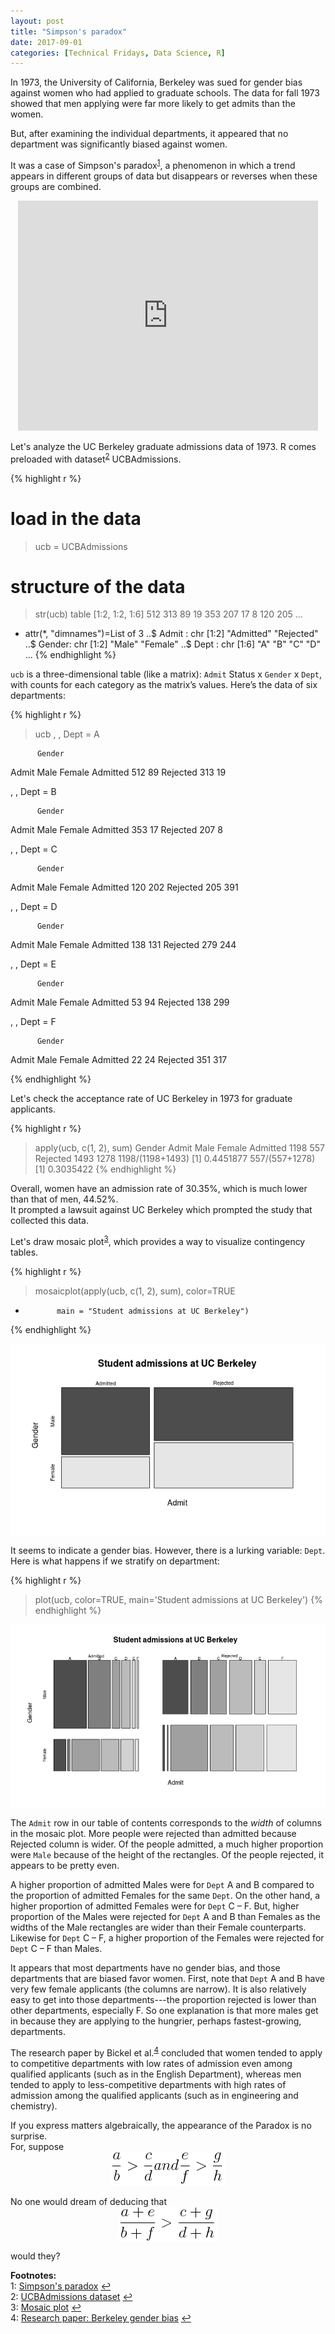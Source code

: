 ```yaml
---
layout: post
title: "Simpson's paradox"
date: 2017-09-01
categories: [Technical Fridays, Data Science, R]
---
```


In 1973, the University of California, Berkeley was sued for gender bias against women who had applied to graduate schools. The data for fall 1973 showed that men applying were far more likely to get admits than the women.

But, after examining the individual departments, it appeared that no department was significantly biased against women.

It was a case of Simpson's paradox<sup id="a1">[1](#myfootnote1)</sup>, a phenomenon in which a trend appears in different groups of data but disappears or reverses when these groups are combined.

<div style="text-align: center">
<iframe src="https://giphy.com/embed/xT5LMv7ScakR9zwvSw" width="480" height="368" frameBorder="0" class="giphy-embed" allowFullScreen></iframe>
</div>

Let's analyze the UC Berkeley graduate admissions data of 1973.
R comes preloaded with dataset<sup id="a2">[2](#myfootnote2)</sup> UCBAdmissions.

{% highlight r %}
# load in the data
> ucb = UCBAdmissions
# structure of the data
> str(ucb)
 table [1:2, 1:2, 1:6] 512 313 89 19 353 207 17 8 120 205 ...
 - attr(*, "dimnames")=List of 3
  ..$ Admit : chr [1:2] "Admitted" "Rejected"
  ..$ Gender: chr [1:2] "Male" "Female"
  ..$ Dept  : chr [1:6] "A" "B" "C" "D" ...
{% endhighlight %}

`ucb` is a three-dimensional table (like a matrix): `Admit` Status x `Gender` x `Dept`, with counts for each category as the matrix’s values. Here’s the data of six departments:

{% highlight r %}
> ucb
, , Dept = A

          Gender
Admit      Male Female
  Admitted  512     89
  Rejected  313     19

, , Dept = B

          Gender
Admit      Male Female
  Admitted  353     17
  Rejected  207      8

, , Dept = C

          Gender
Admit      Male Female
  Admitted  120    202
  Rejected  205    391

, , Dept = D

          Gender
Admit      Male Female
  Admitted  138    131
  Rejected  279    244

, , Dept = E

          Gender
Admit      Male Female
  Admitted   53     94
  Rejected  138    299

, , Dept = F

          Gender
Admit      Male Female
  Admitted   22     24
  Rejected  351    317

{% endhighlight %}

Let's check the acceptance rate of UC Berkeley in 1973 for graduate applicants.

{% highlight r %}
> apply(ucb, c(1, 2), sum)
          Gender
Admit      Male Female
  Admitted 1198    557
  Rejected 1493   1278
> 1198/(1198+1493)
[1] 0.4451877
> 557/(557+1278)
[1] 0.3035422
{% endhighlight %}

Overall, women have an admission rate of 30.35%, which is much lower than that of men, 44.52%.  
It prompted a lawsuit against UC Berkeley which prompted the study that collected this data.

Let's draw mosaic plot<sup id="a3">[3](#myfootnote3)</sup>, which provides a way to visualize contingency tables.

{% highlight r %}
> mosaicplot(apply(ucb, c(1, 2), sum), color=TRUE
+            main = "Student admissions at UC Berkeley")
{% endhighlight %}

<img src="/img/Rplot_ucb_mosaic_overall.png" style="display: block; margin: auto; width: auto; max-width: 100%;">  

It seems to indicate a gender bias.
However, there is a lurking variable: `Dept`. Here is what happens if we stratify on department: 

{% highlight r %}
> plot(ucb, color=TRUE, main='Student admissions at UC Berkeley')
{% endhighlight %}

<img src="/img/Rplot_ucb_mosaic_analysis.png" style="display: block; margin: auto; width: auto; max-width: 100%;">  

The `Admit` row in our table of contents corresponds to the *width* of columns in the mosaic plot. More people were rejected than admitted because Rejected column is wider. Of the people admitted, a much higher proportion were `Male` because of the height of the rectangles. Of the people rejected, it appears to be pretty even.

A higher proportion of admitted Males were for `Dept` A and B compared to the proportion of admitted Females for the same `Dept`. On the other hand, a higher proportion of admitted Females were for `Dept` C – F. But, higher proportion of the Males were rejected for `Dept` A and B than Females as the widths of the Male rectangles are wider than their Female counterparts. Likewise for `Dept` C – F, a higher proportion of the Females were rejected for `Dept` C – F than Males.

It appears that most departments have no gender bias, and those departments that are biased favor women. First, note that `Dept` A and B have very few female applicants (the columns are narrow). It is also relatively easy to get into those departments---the proportion rejected is lower than other departments, especially F. So one explanation is that more males get in because they are applying to the hungrier, perhaps fastest-growing, departments.

The research paper by Bickel et al.<sup id="a4">[4](#myfootnote4)</sup> concluded that women tended to apply to competitive departments with low rates of admission even among qualified applicants (such as in the English Department), whereas men tended to apply to less-competitive departments with high rates of admission among the qualified applicants (such as in engineering and chemistry).

If you express matters algebraically, the appearance of the Paradox is no surprise.  
For, suppose
<img src="/img/eqn6592.png" style="display: block; margin: auto; width: auto; max-width: 100%;">  
No one would dream of deducing that  
<img src="/img/eqn6594.png" style="display: block; margin: auto; width: auto; max-width: 100%;">  

would they?

**Footnotes:**  
<a name="myfootnote1"></a>1: [Simpson's paradox](https://en.wikipedia.org/wiki/Simpson's_paradox) [↩](#a1)  
<a name="myfootnote2"></a>2: [UCBAdmissions dataset](https://stat.ethz.ch/R-manual/R-devel/library/datasets/html/UCBAdmissions.html) [↩](#a2)  
<a name="myfootnote3"></a>3: [Mosaic plot](https://en.wikipedia.org/wiki/Mosaic_plot) [↩](#a3)  
<a name="myfootnote4"></a>4: [Research paper: Berkeley gender bias](http://homepage.stat.uiowa.edu/~mbognar/1030/Bickel-Berkeley.pdf) [↩](#a4)  



